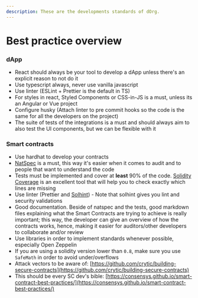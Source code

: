 ```yaml
---
description: These are the developments standards of dOrg.
---
```


# Best practice overview

### dApp

* React should always be your tool to develop a dApp unless there's an explicit reason to not do it
* Use typescript always, never use vanilla javascript
* Use linter \(ESLint + Prettier is the default in TS\)
* For styles in react, Styled Components or CSS-in-JS is a must, unless its an Angular or Vue project
* Configure husky \(Attach linter to pre commit hooks so the code is the same for all the developers on the project\)
* The suite of tests of the integrations is a must and should always aim to also test the UI components, but we can be flexible with it

### Smart contracts

* Use hardhat to develop your contracts
* [NatSpec](https://docs.soliditylang.org/en/v0.8.7/natspec-format.html) is a must, this way it's easier when it comes to audit and to people that want to understand the code
* Tests must be implemented and cover at **least** 90% of the code. [Solidity Coverage](https://github.com/sc-forks/solidity-coverage) is an excellent tool that will help you to check exactly which lines are missing
* Use linter \(Prettier and [Solhint](https://github.com/protofire/solhint)\) - Note that solhint gives you lint and security validations
* Good documentation. Beside of natspec and the tests, good markdown files explaining what the Smart Contracts are trying to achieve is really important; this way, the developer can give an overview of how the contracts works, hence, making it easier for auditors/other developers to collaborate and/or review
* Use libraries in order to implement standards whenever possible, especially Open Zeppelin
* If you are using a solidity version lower than `0.8`, make sure you use `SafeMath` in order to avoid under/overflows
* Attack vectors to be aware of: [https://github.com/crytic/building-secure-contracts](https://github.com/crytic/building-secure-contracts)
* This should be every SC dev's bible: [https://consensys.github.io/smart-contract-best-practices/](https://consensys.github.io/smart-contract-best-practices/)





